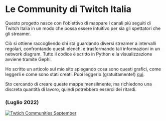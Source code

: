 # Le Community di Twitch Italia
Questo progetto nasce con l'obiettivo di mappare i canali più seguiti di Twitch Italia in un modo che possa essere intuitivo per sia gli spettatori che gli streamer. 

Ciò si ottiene raccogliendo chi sta guardando diversi streamer a intervalli regolari, confrontando questi elenchi e trasformando tali informazioni in un network diagram. Tutto il codice è scritto in Python e la visualizzazione avviene tramite Gephi.

Ho scritto un articolo sul mio sito spiegando cosa sono questi grafici, come leggerli e come sono stati creati. Puoi leggerlo (gratuitamente!) [qui](https://eppat.notion.site/Le-Community-di-Twitch-Italia-865e8461e2574ff5b7729d582047940e).

Sto cercando di creare queste mappe mensilmente, ma richiedono una discreta quantità di lavoro, quindi potrebbero esserci dei ritardi.

### (Luglio 2022)
[![Twtich Communities September](https://i.postimg.cc/BQd5GrpB/Twitch-Italia-Communities-07-2022-png.png)](https://postimg.cc/JG5HNd9s)